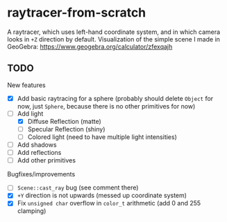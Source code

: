 # raytracer-from-scratch

A raytracer, which uses left-hand coordinate system, and in which camera looks in `+Z` direction by default. Visualization of the simple scene I made in GeoGebra: https://www.geogebra.org/calculator/zfexqajh

## TODO
New features
- [x] Add basic raytracing for a sphere (probably should delete `Object` for now, just `Sphere`, because there is no other primitives for now)
- [ ] Add light
    - [x] Diffuse Reflection (matte)
    - [ ] Specular Reflection (shiny)
    - [ ] Colored light (need to have multiple light intensities)
- [ ] Add shadows
- [ ] Add reflections
- [ ] Add other primitives

Bugfixes/improvements
- [ ] `Scene::cast_ray` bug (see comment there)
- [x] `+Y` direction is not upwards (messed up coordinate system)
- [x] Fix `unsigned char` overflow in `color_t` arithmetic (add 0 and 255 clamping)
